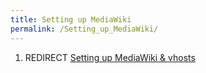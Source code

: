 ```yaml
---
title: Setting up MediaWiki
permalink: /Setting_up_MediaWiki/
---
```


1.  REDIRECT [Setting up MediaWiki & vhosts](/Setting_up_MediaWiki_&_vhosts "wikilink")
